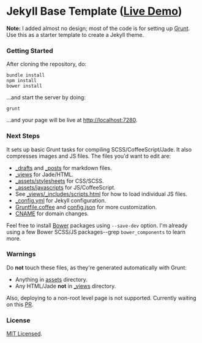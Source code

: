 # Jekyll Base Template ([Live Demo](http://jekyll.chibi.io))

**Note:** I added almost no design; most of the code is for setting up <a href="http://gruntjs.com/">Grunt</a>. Use this as a starter template to create a Jekyll theme.

### Getting Started

After cloning the repository, do:

~~~
bundle install
npm install
bower install
~~~

...and start the server by doing:

~~~
grunt
~~~

...and your page will be live at [http://localhost:7280](http://localhost:7280).

### Next Steps

It sets up basic Grunt tasks for compiling SCSS/CoffeeScript/Jade. It also compresses images and JS files. The files you'd want to edit are:

* [_drafts](_drafts) and [_posts](_posts) for markdown files.
* [_views](_views) for Jade/HTML.
* [_assets/stylesheets](_assets/stylesheets) for CSS/SCSS.
* [_assets/javascripts](_assets/javascripts) for JS/CoffeeScript.
* See [_views/_includes/scripts.html](_views/_includes/scripts.html) for how to load individual JS files.
* [_config.yml](_config.yml) for Jekyll configuration.
* [Gruntfile.coffee](Gruntfile.coffee) and [config.json](config.json) for more customization.
* [CNAME](CNAME) for domain changes.

Feel free to install [Bower](http://bower.io/) packages using `--save-dev` option. I'm already using a few Bower SCSS/JS packages--grep `bower_components` to learn more.

### Warnings

Do **not** touch these files, as they're generated automatically with Grunt:

* Anything in [assets](assets) directory.
* Any HTML/Jade **not** in [_views](_views) directory.

Also, deploying to a non-root level page is not supported. Currently waiting on this [PR](https://github.com/yeoman/grunt-usemin/pull/329).

### License

[MIT Licensed](http://chibicode.mit-license.org/).
